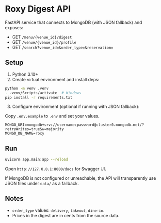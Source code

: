 # Roxy Digest API

FastAPI service that connects to MongoDB (with JSON fallback) and exposes:

- GET `/menu/{venue_id}/digest`
- GET `/venue/{venue_id}/profile`
- GET `/search?venue_id=&order_type=&reservation=`

## Setup

1. Python 3.10+
2. Create virtual environment and install deps:

```bash
python -m venv .venv
. .venv/Scripts/activate  # Windows
pip install -r requirements.txt
```

3. Configure environment (optional if running with JSON fallback):

Copy `.env.example` to `.env` and set your values.

```
MONGO_URI=mongodb+srv://username:password@cluster0.mongodb.net/?retryWrites=true&w=majority
MONGO_DB_NAME=roxy
```

## Run

```bash
uvicorn app.main:app --reload
```

Open `http://127.0.0.1:8000/docs` for Swagger UI.

If MongoDB is not configured or unreachable, the API will transparently use JSON files under `data/` as a fallback.

## Notes

- `order_type` values: `delivery`, `takeout`, `dine-in`.
- Prices in the digest are in cents from the source data.

